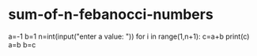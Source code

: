 # sum-of-n-febanocci-numbers
a=-1 b=1 n=int(input("enter a value: ")) for i in range(1,n+1):     c=a+b     print(c)     a=b     b=c
